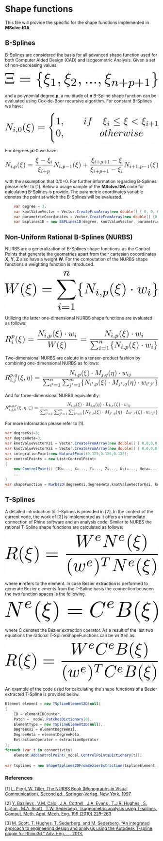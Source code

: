 # Shape functions
This file will provide the specific for the shape functions implemented in **MSolve.IGA**.

## B-Splines
B-Splines are considered the basis for all advanced shape function used for both Computer Aided Design (CAD) and Isogeometric Analysis. Given a set of non-decreasing values 

![Knot Value Vector ](../docs/Images/KnotValueVector.png)

and a polynomial degree **p**, a multitude of **n** B-Spline shape function can be evaluated using Cox-de-Boor recursive algorithm. For constant B-Splines we have:

![Constant B-Splines](../docs/Images/ConstantBSplines.png)

For degrees **p**>0 we have:

![p>0 B-Splines](../docs/Images/BSplines.png)

with the assumption that 0/0=0. For further information regarding B-Splines please refer to [1].
Below a usage sample of the **MSolve.IGA** code for calculating B-Splines is provide. The parametric coordinates variable denotes the point at which the B-Splines will be evaluated.

```csharp
    var degree = 3;
	var knotValueVector = Vector.CreateFromArray(new double[] { 0, 0, 0, 0, 1/9.0, 2/9.0, 3/9.0, 4/9.0, 5/9.0, 6/9.0, 7/9.0, 8/9.0, 1, 1, 1, 1 });
	var parametricCoordinates = Vector.CreateFromArray(new double[] {0.007714649348171322, 0.0366677197641736, 0.0744433912358264, 0.10339646165182867});
	var bsplines1D = new BSPLines1D(degree, knotValueVector, parametricCoordinates);
```

## Non-Uniform Rational B-Splines (NURBS)
NURBS are a generalization of B-Splines shape functions, as the Control Points that generate the geometries apart from their cartesian cooordinates **X**, **Y**, **Z** also have a weight **W**. For the computation of the NURBS shape functions a weighting function is introduced. 

![Weighting function](../docs/Images/NurbsWeightingFunction.png)

Utilizing the latter one-dimensional NURBS shape functions are evaluated as follows:

![Univariate nurbs](../docs/Images/UnivariateNurbs.png)

Two-dimensional NURBS are calcute in a tensor-product fashion by combining one-dimensional NURBS as follows:

![Bivariate nurbs](../docs/Images/BivariateNurbs.png)

And for three-dimensional NURBS equivalently:

![Trivariate nurbs](../docs/Images/TrivariateNurbs.png)

For more information please refer to [1]. 

```csharp
var degreeKsi=3;
var degreeHeta=3;
var knotValueVectorKsi = Vector.CreateFromArray(new double[] { 0,0,0,0,0.25,0.5,0.75,1,1,1,1 });
var knotValueVectorKsi = Vector.CreateFromArray(new double[] { 0,0,0,0,0.25,0.5,0.75,1,1,1,1 });
var integrationPoint=new NaturalPoint(0.125,0.125,0.125);
var controlPoints = new List<ControlPoint>
{
    new ControlPoint() {ID=..., X=..., Y=..., Z=..., Ksi=..., Heta=..., Zeta=..., WeightFactor=...},
    ...
}
var shapeFunction = Nurbs2D(degreeKsi,degreeHeta,knotValueVectorKsi, knotValueVectorHeta, integrationPoint, controlPoints);
```

## T-Splines
A detailed introduction to T-Splines is provided in [2]. In the context of the current code, the work of [3] is implemented as it offers an immediate connection of Rhino software and an analysis code. Similar to NURBS the rational T-Spline shape functions are calculated as follows:

![Univariate T-Splines](../docs/Images/UnivariateTSplines.png)

where **e** refers to the element. In case Bezier extraction is performed to generate Bezier elements from the T-Spline basis the connection between the two function spaces is the following.

![Bezier extraction](../docs/Images/TSplinesToBezier.png)

where C denotes the Bezier extraction operator. As a result of the last two equations the rational T-SplineShapeFunctions can be written as:

![T-Splines from BEzier](../docs/Images/BezierExtraction.png)

An example of the code used for calculating the shape functions of a Bezier extracted T-Spline is provided below.
```csharp
Element element = new TSplineElement2D(null)
{
	ID = elementIDCounter,
	Patch = _model.PatchesDictionary[0],
	ElementType = new TSplineElement2D(null),
	DegreeKsi = elementDegreeKsi,
	DegreeHeta = elementDegreeHeta,
	ExtractionOperator = extractionOperator
};
foreach (var t in connectivity)
	element.AddControlPoint(_model.ControlPointsDictionary[t]);

var tsplines = new ShapeTSplines2DFromBezierExtraction(tsplineElement, elementControlPoints);

```



### References
[1] [L. Piegl, W. Tiller, The NURBS Book (Monographs in Visual Communication), Second ed., Springer-Verlag, New York, 1997](https://www.springer.com/gp/book/9783642973857)

[2] [Y. Bazilevs , V.M. Calo , J.A. Cottrell , J.A. Evans , T.J.R. Hughes , S. Lipton , M.A. Scott , T.W. Sederberg , Isogeometric analysis using T-splines, Comput. Meth. Appl. Mech. Eng. 199 (2010) 229–263](https://www.sciencedirect.com/science/article/pii/S0045782509000875)

[3] [M. Scott, T. Hughes, T. Sederberg, and M. Sederberg, “An integrated approach to engineering design and analysis using the Autodesk T-spline plugin for Rhino3d,” Adv. Eng. …, 2013.](https://www.oden.utexas.edu/media/reports/2014/1433.pdf)